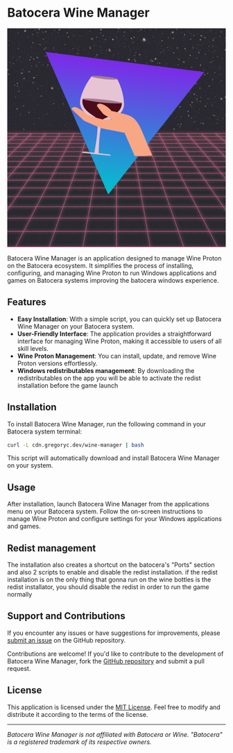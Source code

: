 # Batocera Wine Manager

![Batocera Wine Manager Logo](https://github.com/Gr3gorywolf/batocera_wine_manager/blob/main/assets/icons/art.png?raw=true)

Batocera Wine Manager is an application designed to manage Wine Proton on the Batocera ecosystem. It simplifies the process of installing, configuring, and managing Wine Proton to run Windows applications and games on Batocera systems improving the batocera windows experience.

## Features

- **Easy Installation**: With a simple script, you can quickly set up Batocera Wine Manager on your Batocera system.
- **User-Friendly Interface**: The application provides a straightforward interface for managing Wine Proton, making it accessible to users of all skill levels.
- **Wine Proton Management**: You can install, update, and remove Wine Proton versions effortlessly.
- **Windows redistributables management**: By downloading the redistributables on the app you will be able to activate the redist installation before the game launch

## Installation

To install Batocera Wine Manager, run the following command in your Batocera system terminal:

```bash
curl -L cdn.gregoryc.dev/wine-manager | bash
```

This script will automatically download and install Batocera Wine Manager on your system.

## Usage

After installation, launch Batocera Wine Manager from the applications menu on your Batocera system. Follow the on-screen instructions to manage Wine Proton and configure settings for your Windows applications and games.

## Redist management

The installation also creates a shortcut on the batocera's "Ports" section and also 2 scripts to enable and disable the redist installation. if the redist installation is on the only thing that gonna run on the wine bottles is the redist installator, you should disable the redist in order to run the game normally

## Support and Contributions

If you encounter any issues or have suggestions for improvements, please [submit an issue](https://github.com/Gr3gorywolf/batocera_wine_manager/issues) on the GitHub repository.

Contributions are welcome! If you'd like to contribute to the development of Batocera Wine Manager, fork the [GitHub repository](https://github.com/Gr3gorywolf/batocera_wine_manager) and submit a pull request.

## License

This application is licensed under the [MIT License](https://github.com/Gr3gorywolf/batocera_wine_manager/blob/main/LICENSE). Feel free to modify and distribute it according to the terms of the license.

---

*Batocera Wine Manager is not affiliated with Batocera or Wine. "Batocera" is a registered trademark of its respective owners.*